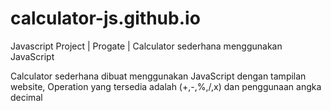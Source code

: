 # calculator-js.github.io
Javascript Project | Progate | Calculator sederhana menggunakan JavaScript

Calculator sederhana dibuat menggunakan JavaScript dengan tampilan website,
Operation yang tersedia adalah (+,-,%,/,x) dan penggunaan angka decimal 
